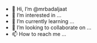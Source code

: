 - 👋 Hi, I’m @mrbadaljaat
- 👀 I’m interested in ...
- 🌱 I’m currently learning ...
- 💞️ I’m looking to collaborate on ...
- 📫 How to reach me ...

<!---
mrbadaljaat/mrbadaljaat is a ✨ special ✨ repository because its `README.md` (this file) appears on your GitHub profile.
You can click the Preview link to take a look at your changes.
--->
